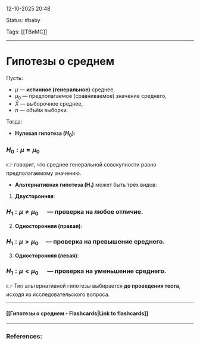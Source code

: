 
12-10-2025 20:48

Status: #baby 

Tags: [[ТВиМС]]

---
# Гипотезы о среднем

Пусть:

- $\mu$ — **истинное (генеральное)** среднее,
- $\mu_0$​ — предполагаемое (сравниваемое) значение среднего,
- $\bar{X}$ — выборочное среднее,
- $n$ — объём выборки.


Тогда:

- **Нулевая гипотеза ($H_0$)**:

### $H_0: \mu = \mu_0$

👉 говорит, что среднее генеральной совокупности равно предполагаемому значению.



- **Альтернативная гипотеза (H₁)** может быть трёх видов:

1. **Двусторонняя**:

### $H_1: \mu \neq \mu_0 \quad \text{ — проверка на любое отличие.}$


2. **Односторонняя (правая)**:

### $H_1: \mu > \mu_0 \quad \text{— проверка на превышение среднего.}$ 


3. **Односторонняя (левая)**:

### $H_1: \mu < \mu_0 \quad \text{ — проверка на уменьшение среднего.}$


👉 Тип альтернативной гипотезы выбирается **до проведения теста**, исходя из исследовательского вопроса.


----
#### [[Гипотезы о среднем - Flashcards|Link to flashcards]]



---
### References:

